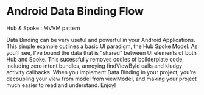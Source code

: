 # Android Data Binding Flow
Hub &amp; Spoke : MVVM pattern

Data Binding can be very useful and powerful in your Android Applications.  This simple example outlines a basic UI paradigm, the Hub Spoke Model.  As you'll see, I've bound the data that is "shared" between UI elements of both Hub and Spoke.  This sucessfully removes oodles of boilderplate code, including zero intent bundles, annoying findViewById calls and kludgy activity callbacks.  When you implement Data Binding in your project, you're decoupling your view from model from viewModel, and making your project much easier to read and understand. Enjoy!
